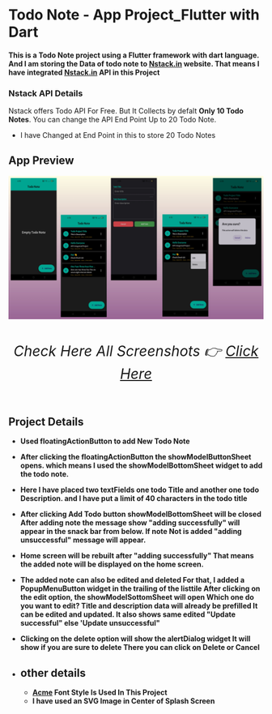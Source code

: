 # Todo Note - App Project_Flutter with Dart

 #### This is a Todo Note project using a Flutter framework with dart language. And I am storing the Data of todo note to [Nstack.in](https://api.nstack.in/) website. That means I have integrated [Nstack.in](https://api.nstack.in/) API in this Project

 

### Nstack API Details
Nstack offers Todo API For Free. But It Collects by defalt **Only 10 Todo Notes**. You can change the API End Point Up to 20 Todo Note.
- I have Changed at End Point in this to store 20 Todo Notes

## App Preview

![App Preview](https://raw.githubusercontent.com/bharathnaik2k/Api-Integrated_Todo-Note/refs/heads/main/preview.jpg)

<h1 align="center" style="border-bottom: none">
    <b>

###### Check Here All Screenshots 👉 [Click Here](https://github.com/bharathnaik2k/Api-Integrated_Todo-Note/tree/main/screenshots) 

</h1>

## Project Details
- Used floatingActionButton to add New Todo Note

- After clicking the floatingActionButton the showModelButtonSheet opens.
which means I used the showModelBottomSheet widget to add the todo note.

- Here I have placed two textFields one todo Title and another one todo Description. and I have put a limit of 40 characters in the todo title

- After clicking Add Todo button showModelBottomSheet will be closed
After adding note the message show "adding successfully" will appear in the snack bar from below. If note Not is added "adding unsuccessful" message will appear.

- Home screen will be rebuilt after "adding successfully" That means the added note will be displayed on the home screen.

- The added note can also be edited and deleted For that, I added a PopupMenuButton widget in the trailing of the listtile
After clicking on the edit option, the showModelSottomSheet will open Which one do you want to edit? Title and description data will already be prefilled It can be edited and updated. It also shows same edited "Update successful" else 'Update unsuccessful"

- Clicking on the delete option will show the alertDialog widget It will show if you are sure to delete There you can click on Delete or Cancel
- ## other details
    - [Acme](https://fonts.google.com/specimen/Acme?query=acme) Font Style Is Used In This Project
    - I have used an SVG Image in Center of Splash Screen